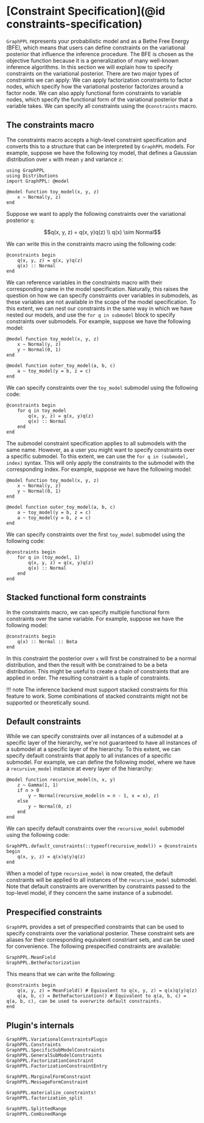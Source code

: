 # [Constraint Specification](@id constraints-specification)

`GraphPPL` represents your probabilistic model and as a Bethe Free Energy (BFE), which means that users can define constraints on the variational posterior that influence the inference procedure. The BFE is chosen as the objective function because it is a generalization of many well-known inference algorithms. In this section we will explain how to specify constraints on the variational posterior. There are two major types of constraints we can apply: We can apply factorization constraints to factor nodes, which specify how the variational posterior factorizes around a factor node. We can also apply functional form constraints to variable nodes, which specify the functional form of the variational posterior that a variable takes. We can specify all constraints using the `@constraints` macro.

## The constraints macro

The constraints macro accepts a high-level constraint specification and converts this to a structure that can be interpreted by `GraphPPL` models. For example, suppose we have the following toy model, that defines a Gaussian distribution over `x` with mean `y` and variance `z`:

```@example constraints
using GraphPPL
using Distributions
import GraphPPL: @model

@model function toy_model(x, y, z)
    x ~ Normal(y, z)
end
```
Suppose we want to apply the following constraints over the variational posterior `q`:
```math
q(x, y, z) = q(x, y)q(z) \\
q(x) \sim Normal
```
We can write this in the constraints macro using the following code:
```@example constraints
@constraints begin
    q(x, y, z) = q(x, y)q(z)
    q(x) :: Normal
end
```
We can reference variables in the constraints macro with their corresponding name in the model specification. Naturally, this raises the question on how we can specify constraints over variables in submodels, as these variables are not available in the scope of the model specification. To this extent, we can nest our constraints in the same way in which we have nested our models, and use the `for q in submodel` block to specify constraints over submodels. For example, suppose we have the following model:
```@example constraints
@model function toy_model(x, y, z)
    x ~ Normal(y, z)
    y ~ Normal(0, 1)
end

@model function outer_toy_model(a, b, c)
    a ~ toy_model(y = b, z = c)
end
```
We can specify constraints over the `toy_model` submodel using the following code:
```@example constraints
@constraints begin
    for q in toy_model
        q(x, y, z) = q(x, y)q(z)
        q(x) :: Normal
    end
end
```
The submodel constraint specification applies to all submodels with the same name. However, as a user you might want to specify constraints over a specific submodel. To this extent, we can use the `for q in (submodel, index)` syntax. This will only apply the constraints to the submodel with the corresponding index. For example, suppose we have the following model:
```@example constraints
@model function toy_model(x, y, z)
    x ~ Normal(y, z)
    y ~ Normal(0, 1)
end

@model function outer_toy_model(a, b, c)
    a ~ toy_model(y = b, z = c)
    a ~ toy_model(y = b, z = c)
end
```
We can specify constraints over the first `toy_model` submodel using the following code:
```@example constraints
@constraints begin
    for q in (toy_model, 1)
        q(x, y, z) = q(x, y)q(z)
        q(x) :: Normal
    end
end
```

## Stacked functional form constraints
In the constraints macro, we can specify multiple functional form constraints over the same variable. For example, suppose we have the following model:
```@example constraints
@constraints begin 
    q(x) :: Normal :: Beta
end
```
In this constraint the posterior over `x` will first be constrained to be a normal distribution, and then the result with be constrained to be a beta distribution.
This might be useful to create a chain of constraints that are applied in order. The resulting constraint is a tuple of constraints.

!!! note 
    The inference backend must support stacked constraints for this feature to work. Some combinations of stacked constraints might not be supported or theoretically sound.

## Default constraints
While we can specify constraints over all instances of a submodel at a specific layer of the hierarchy, we're not guaranteed to have all instances of a submodel at a specific layer of the hierarchy. To this extent, we can specify default constraints that apply to all instances of a specific submodel. For example, we can define the following model, where we have a `recursive_model` instance at every layer of the hierarchy:
```@example constraints
@model function recursive_model(n, x, y)
    z ~ Gamma(1, 1)
    if n > 0
        y ~ Normal(recursive_model(n = n - 1, x = x), z)
    else
        y ~ Normal(0, z)
    end
end
```
We can specify default constraints over the `recursive_model` submodel using the following code:
```@example constraints
GraphPPL.default_constraints(::typeof(recursive_model)) = @constraints begin
    q(x, y, z) = q(x)q(y)q(z)
end
```
When a model of type `recursive_model` is now created, the default constraints will be applied to all instances of the `recursive_model` submodel. Note that default constraints are overwritten by constraints passed to the top-level model, if they concern the same instance of a submodel.

## Prespecified constraints
`GraphPPL` provides a set of prespecified constraints that can be used to specify constraints over the variational posterior. These constraint sets are aliases for their corresponding equivalent constriant sets, and can be used for convenience. The following prespecified constraints are available:

```@docs
GraphPPL.MeanField
GraphPPL.BetheFactorization
```

This means that we can write the following:
```@example constraints
@constraints begin
    q(x, y, z) = MeanField() # Equivalent to q(x, y, z) = q(x)q(y)q(z)
    q(a, b, c) = BetheFactorization() # Equivalent to q(a, b, c) = q(a, b, c), can be used to overwrite default constraints.
end
```

## Plugin's internals

```@docs 
GraphPPL.VariationalConstraintsPlugin
GraphPPL.Constraints
GraphPPL.SpecificSubModelConstraints
GraphPPL.GeneralSubModelConstraints
GraphPPL.FactorizationConstraint
GraphPPL.FactorizationConstraintEntry

GraphPPL.MarginalFormConstraint
GraphPPL.MessageFormConstraint

GraphPPL.materialize_constraints!
GraphPPL.factorization_split

GraphPPL.SplittedRange
GraphPPL.CombinedRange
```